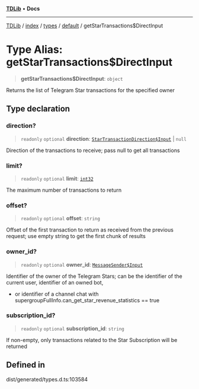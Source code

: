 [**TDLib**](../../../../../../README.md) • **Docs**

***

[TDLib](../../../../../../modules.md) / [index](../../../../../README.md) / [types](../../../README.md) / [default](../README.md) / getStarTransactions$DirectInput

# Type Alias: getStarTransactions$DirectInput

> **getStarTransactions$DirectInput**: `object`

Returns the list of Telegram Star transactions for the specified owner

## Type declaration

### direction?

> `readonly` `optional` **direction**: [`StarTransactionDirection$Input`](StarTransactionDirection$Input.md) \| `null`

Direction of the transactions to receive; pass null to get all transactions

### limit?

> `readonly` `optional` **limit**: [`int32`](int32.md)

The maximum number of transactions to return

### offset?

> `readonly` `optional` **offset**: `string`

Offset of the first transaction to return as received from the previous request; use empty string to get the first chunk of results

### owner\_id?

> `readonly` `optional` **owner\_id**: [`MessageSender$Input`](MessageSender$Input.md)

Identifier of the owner of the Telegram Stars; can be the identifier of the current user, identifier of an owned bot,

- or identifier of a channel chat with supergroupFullInfo.can_get_star_revenue_statistics == true

### subscription\_id?

> `readonly` `optional` **subscription\_id**: `string`

If non-empty, only transactions related to the Star Subscription will be returned

## Defined in

dist/generated/types.d.ts:103584
